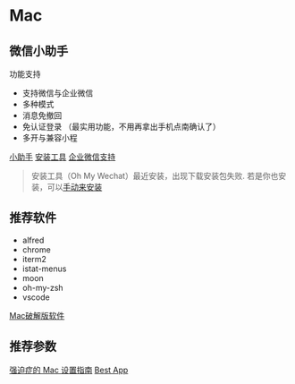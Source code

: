 # Mac

## 微信小助手

功能支持

* 支持微信与企业微信
* 多种模式
* 消息免撤回
* 免认证登录 （最实用功能，不用再拿出手机点南确认了）
* 多开与兼容小程

[小助手](https://github.com/MustangYM/WeChatExtension-ForMac) [安装工具](https://github.com/lmk123/oh-my-wechat) [企业微信支持](https://github.com/MustangYM/WeChatICU-ForMac)

> 安装工具（Oh My Wechat）最近安装，出现下载安装包失败. 若是你也安装，可以[手动来安装](https://github.com/MustangYM/WeChatExtension-ForMac#3%E6%89%8B%E5%8A%A8%E5%AE%89%E8%A3%85)

## 推荐软件

* alfred
* chrome
* iterm2 
* istat-menus
* moon
* oh-my-zsh
* vscode

[Mac破解版软件](http://xclient.info/)

## 推荐参数

[强迫症的 Mac 设置指南](https://github.com/macdao/ocds-guide-to-setting-up-mac) [Best App](https://github.com/hzlzh/Best-App)


